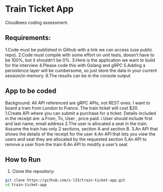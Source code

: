 # Train Ticket App
Cloudbees coding assessment.

## Requirements:

1.Code must be published in Github with a link we can access (use public repo).
2.Code must compile with some effort on unit tests, doesn’t have to be 100%, but it shouldn’t be 0%.
3.Here is the application we want to build for the interview
4.Please code this with Golang and gRPC
5.Adding a persistence layer will be cumbersome, so just store the data in your current session/in memory.
6.The results can be in the console output

## App to be coded

Background: All API referenced are gRPC APIs, not REST ones. 
I want to board a train from London to France. The train ticket will cost $20.  
1.Create API where you can submit a purchase for a ticket.  Details included in the receipt are: 
a.From, To, User , price paid.
i.User should include first and last name, email address
2.The user is allocated a seat in the train.  Assume the train has only 2 sections, section A and section B.
3.An API that shows the details of the receipt for the user
4.An API that lets you view the users and seat they are allocated by the requested section
5.An API to remove a user from the train
6.An API to modify a user’s seat

## How to Run

1. Clone the repository:

```bash
git clone https://github.com/s-l33/train-ticket-app.git
cd train-ticket-app